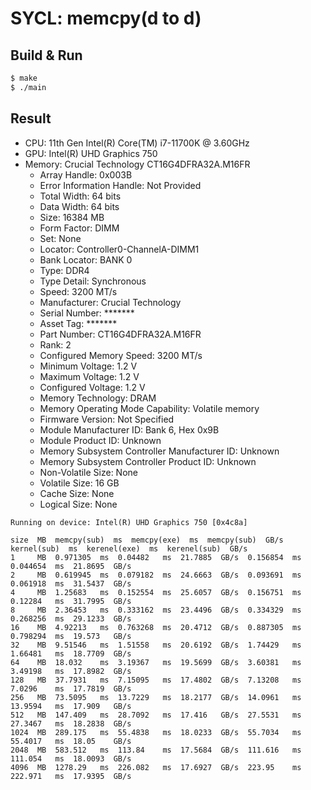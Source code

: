 # SYCL: memcpy(d to d)

## Build & Run

```sh
$ make
$ ./main
```

## Result 

- CPU: 11th Gen Intel(R) Core(TM) i7-11700K @ 3.60GHz
- GPU: Intel(R) UHD Graphics 750
- Memory: Crucial Technology CT16G4DFRA32A.M16FR
  - Array Handle: 0x003B
  - Error Information Handle: Not Provided
  - Total Width: 64 bits
  - Data Width: 64 bits
  - Size: 16384 MB
  - Form Factor: DIMM
  - Set: None
  - Locator: Controller0-ChannelA-DIMM1
  - Bank Locator: BANK 0
  - Type: DDR4
  - Type Detail: Synchronous
  - Speed: 3200 MT/s
  - Manufacturer: Crucial Technology
  - Serial Number: *******
  - Asset Tag: *******
  - Part Number: CT16G4DFRA32A.M16FR
  - Rank: 2
  - Configured Memory Speed: 3200 MT/s
  - Minimum Voltage: 1.2 V
  - Maximum Voltage: 1.2 V
  - Configured Voltage: 1.2 V
  - Memory Technology: DRAM
  - Memory Operating Mode Capability: Volatile memory
  - Firmware Version: Not Specified
  - Module Manufacturer ID: Bank 6, Hex 0x9B
  - Module Product ID: Unknown
  - Memory Subsystem Controller Manufacturer ID: Unknown
  - Memory Subsystem Controller Product ID: Unknown
  - Non-Volatile Size: None
  - Volatile Size: 16 GB
  - Cache Size: None
  - Logical Size: None

```tsv
Running on device: Intel(R) UHD Graphics 750 [0x4c8a]

size  MB  memcpy(sub)  ms  memcpy(exe)  ms  memcpy(sub)  GB/s  kernel(sub)  ms  kerenel(exe)  ms  kerenel(sub)  GB/s
1     MB  0.971305  ms  0.04482   ms  21.7885  GB/s  0.156854  ms  0.044654  ms  21.8695  GB/s
2     MB  0.619945  ms  0.079182  ms  24.6663  GB/s  0.093691  ms  0.061918  ms  31.5437  GB/s
4     MB  1.25683   ms  0.152554  ms  25.6057  GB/s  0.156751  ms  0.12284   ms  31.7995  GB/s
8     MB  2.36453   ms  0.333162  ms  23.4496  GB/s  0.334329  ms  0.268256  ms  29.1233  GB/s
16    MB  4.92213   ms  0.763268  ms  20.4712  GB/s  0.887305  ms  0.798294  ms  19.573   GB/s
32    MB  9.51546   ms  1.51558   ms  20.6192  GB/s  1.74429   ms  1.66481   ms  18.7709  GB/s
64    MB  18.032    ms  3.19367   ms  19.5699  GB/s  3.60381   ms  3.49198   ms  17.8982  GB/s
128   MB  37.7931   ms  7.15095   ms  17.4802  GB/s  7.13208   ms  7.0296    ms  17.7819  GB/s
256   MB  73.5095   ms  13.7229   ms  18.2177  GB/s  14.0961   ms  13.9594   ms  17.909   GB/s
512   MB  147.409   ms  28.7092   ms  17.416   GB/s  27.5531   ms  27.3467   ms  18.2838  GB/s
1024  MB  289.175   ms  55.4838   ms  18.0233  GB/s  55.7034   ms  55.4017   ms  18.05    GB/s
2048  MB  583.512   ms  113.84    ms  17.5684  GB/s  111.616   ms  111.054   ms  18.0093  GB/s
4096  MB  1278.29   ms  226.082   ms  17.6927  GB/s  223.95    ms  222.971   ms  17.9395  GB/s
```

